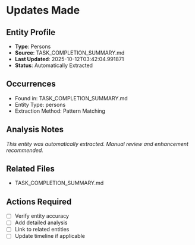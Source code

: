 # Updates Made

## Entity Profile
- **Type**: Persons
- **Source**: TASK_COMPLETION_SUMMARY.md
- **Last Updated**: 2025-10-12T03:42:04.991871
- **Status**: Automatically Extracted

## Occurrences
- Found in: TASK_COMPLETION_SUMMARY.md
- Entity Type: persons
- Extraction Method: Pattern Matching

## Analysis Notes
*This entity was automatically extracted. Manual review and enhancement recommended.*

## Related Files
- TASK_COMPLETION_SUMMARY.md

## Actions Required
- [ ] Verify entity accuracy
- [ ] Add detailed analysis
- [ ] Link to related entities
- [ ] Update timeline if applicable
